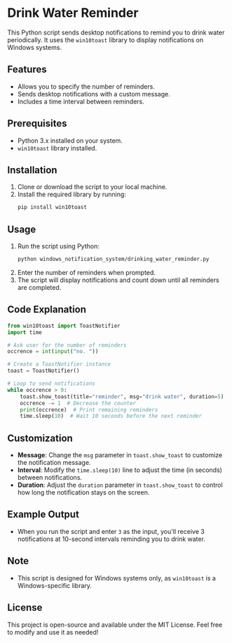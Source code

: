 # Drink Water Reminder

This Python script sends desktop notifications to remind you to drink water periodically. It uses the `win10toast` library to display notifications on Windows systems.

## Features
- Allows you to specify the number of reminders.
- Sends desktop notifications with a custom message.
- Includes a time interval between reminders.

## Prerequisites

- Python 3.x installed on your system.
- `win10toast` library installed.

## Installation

1. Clone or download the script to your local machine.
2. Install the required library by running:
   ```bash
   pip install win10toast
   ```

## Usage

1. Run the script using Python:
   ```bash
   python windows_notification_system/drinking_water_reminder.py
   ```
2. Enter the number of reminders when prompted.
3. The script will display notifications and count down until all reminders are completed.

## Code Explanation

```python
from win10toast import ToastNotifier
import time

# Ask user for the number of reminders
occrence = int(input("no. "))

# Create a ToastNotifier instance
toast = ToastNotifier()

# Loop to send notifications
while occrence > 0:
    toast.show_toast(title="reminder", msg="drink water", duration=5)  # Display notification
    occrence -= 1  # Decrease the counter
    print(occrence)  # Print remaining reminders
    time.sleep(10)  # Wait 10 seconds before the next reminder
```

## Customization

- **Message**: Change the `msg` parameter in `toast.show_toast` to customize the notification message.
- **Interval**: Modify the `time.sleep(10)` line to adjust the time (in seconds) between notifications.
- **Duration**: Adjust the `duration` parameter in `toast.show_toast` to control how long the notification stays on the screen.

## Example Output

- When you run the script and enter `3` as the input, you'll receive 3 notifications at 10-second intervals reminding you to drink water.

## Note

- This script is designed for Windows systems only, as `win10toast` is a Windows-specific library.

## License

This project is open-source and available under the MIT License. Feel free to modify and use it as needed!

